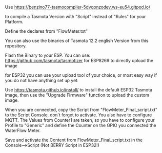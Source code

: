 

Use https://benzino77-tasmocompiler-5dvopnzodev.ws-eu54.gitpod.io/


to compile a Tasmota Version with "Script" instead of "Rules" for your Platform.

Define the  declares from "FlowMeter.txt"

You can also use the binaries of Tasmota 12.2 english Version from this repository. 

Flash the Binary to your ESP. 
You can use: 
https://github.com/tasmota/tasmotizer for ESP8266 to directly upload the image 

for ESP32 you can use your upload tool of your choice, or most easy way if you do not have anything set up yet:

Use https://tasmota.github.io/install/ to install the default ESP32 Tasmota image, then use the "Upgrade Firmware" function to upload the custom image.

When you are connected, copy the Script from "FlowMeter_Final_script.txt" to the Script Console, don´t forget to activate. You also have to configure MQTT. The Values from Counter1 are taken, so you have to configure your Profile to "Generic" and define the Counter on the GPIO you connected the WaterFlow Meter.

Save and activate the Content from FlowMeter_Final_script.txt in the Console-->Script (Not BERRY Script in ESP32!) 



